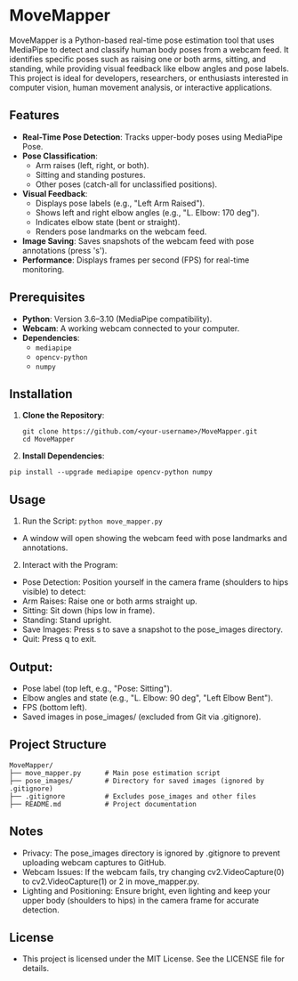 # MoveMapper

MoveMapper is a Python-based real-time pose estimation tool that uses MediaPipe to detect and classify human body poses from a webcam feed. It identifies specific poses such as raising one or both arms, sitting, and standing, while providing visual feedback like elbow angles and pose labels. This project is ideal for developers, researchers, or enthusiasts interested in computer vision, human movement analysis, or interactive applications.

## Features
- **Real-Time Pose Detection**: Tracks upper-body poses using MediaPipe Pose.
- **Pose Classification**:
  - Arm raises (left, right, or both).
  - Sitting and standing postures.
  - Other poses (catch-all for unclassified positions).
- **Visual Feedback**:
  - Displays pose labels (e.g., "Left Arm Raised").
  - Shows left and right elbow angles (e.g., "L. Elbow: 170 deg").
  - Indicates elbow state (bent or straight).
  - Renders pose landmarks on the webcam feed.
- **Image Saving**: Saves snapshots of the webcam feed with pose annotations (press 's').
- **Performance**: Displays frames per second (FPS) for real-time monitoring.

## Prerequisites
- **Python**: Version 3.6–3.10 (MediaPipe compatibility).
- **Webcam**: A working webcam connected to your computer.
- **Dependencies**:
  - `mediapipe`
  - `opencv-python`
  - `numpy`

## Installation
1. **Clone the Repository**:
   ```
   git clone https://github.com/<your-username>/MoveMapper.git
   cd MoveMapper
   ```
2. **Install Dependencies**:
  ```
  pip install --upgrade mediapipe opencv-python numpy
```

## Usage
1. Run the Script:
`python move_mapper.py`
- A window will open showing the webcam feed with pose landmarks and annotations.

2. Interact with the Program:
- Pose Detection: Position yourself in the camera frame (shoulders to hips visible) to detect:
- Arm Raises: Raise one or both arms straight up.
- Sitting: Sit down (hips low in frame).
- Standing: Stand upright.
- Save Images: Press s to save a snapshot to the pose_images directory.
- Quit: Press q to exit.

## Output:
- Pose label (top left, e.g., "Pose: Sitting").
- Elbow angles and state (e.g., "L. Elbow: 90 deg", "Left Elbow Bent").
- FPS (bottom left).
- Saved images in pose_images/ (excluded from Git via .gitignore).

## Project Structure
```
MoveMapper/
├── move_mapper.py      # Main pose estimation script
├── pose_images/        # Directory for saved images (ignored by .gitignore)
├── .gitignore          # Excludes pose_images and other files
├── README.md           # Project documentation
```

## Notes
- Privacy: The pose_images directory is ignored by .gitignore to prevent uploading webcam captures to GitHub.
- Webcam Issues: If the webcam fails, try changing cv2.VideoCapture(0) to cv2.VideoCapture(1) or 2 in move_mapper.py.
- Lighting and Positioning: Ensure bright, even lighting and keep your upper body (shoulders to hips) in the camera frame for accurate detection.


## License
- This project is licensed under the MIT License. See the LICENSE file for details.

